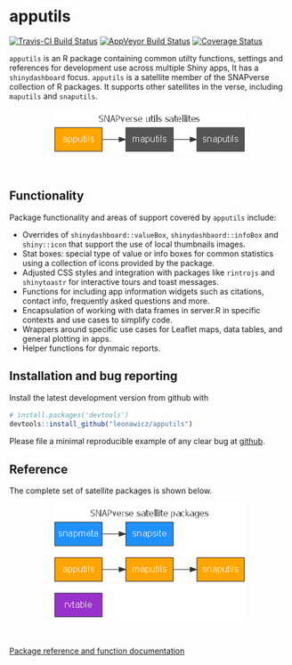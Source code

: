 
<!-- README.md is generated from README.Rmd. Please edit that file -->
apputils
========

[![Travis-CI Build Status](https://travis-ci.org/leonawicz/apputils.svg?branch=master)](https://travis-ci.org/leonawicz/rapputils) [![AppVeyor Build Status](https://ci.appveyor.com/api/projects/status/github/leonawicz/apputils?branch=master&svg=true)](https://ci.appveyor.com/project/leonawicz/apputils) [![Coverage Status](https://img.shields.io/codecov/c/github/leonawicz/apputils/master.svg)](https://codecov.io/github/leonawicz/apputils?branch=master)

`apputils` is an R package containing common utilty functions, settings and references for development use across multiple Shiny apps, It has a `shinydashboard` focus. `apputils` is a satellite member of the SNAPverse collection of R packages. It supports other satellites in the verse, including `maputils` and `snaputils`.

<p style="text-align:center;">
<img src="man/figures/sv_satellites_utils_app.png">
</p>
<br>

Functionality
-------------

Package functionality and areas of support covered by `apputils` include:

-   Overrides of `shinydashboard::valueBox`, `shinydashbaord::infoBox` and `shiny::icon` that support the use of local thumbnails images.
-   Stat boxes: special type of value or info boxes for common statistics using a collection of icons provided by the package.
-   Adjusted CSS styles and integration with packages like `rintrojs` and `shinytoastr` for interactive tours and toast messages.
-   Functions for including app information widgets such as citations, contact info, frequently asked questions and more.
-   Encapsulation of working with data frames in server.R in specific contexts and use cases to simplify code.
-   Wrappers around specific use cases for Leaflet maps, data tables, and general plotting in apps.
-   Helper functions for dynmaic reports.

Installation and bug reporting
------------------------------

Install the latest development version from github with

``` r
# install.packages('devtools')
devtools::install_github("leonawicz/apputils")
```

Please file a minimal reproducible example of any clear bug at [github](https://github.com/leonawicz/apputils/issues).

Reference
---------

The complete set of satellite packages is shown below.

<p style="text-align:center;">
<img src="man/figures/sv_satellites_all.png">
</p>
<br>

[Package reference and function documentation](https://leonawicz.github.io/apputils/)
